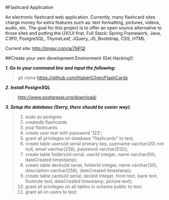 #Flashcard Application

An electronic flashcard web application. Currently, many flashcard sites charge money for extra features such as: text formatting, pictures, videos, audio, etc. The goal for this project is to offer an open source alternative to those sites and putting the UX/UI first. Full Stack: Spring Framework, Java, C3P0, PostgreSQL, ThymeLeaf, JQuery, JS, Bootstrap, CSS, HTML

Current site: http://imgur.com/a/7bPQI

##Create your own development Environment (Get Hacking!):

***1. Go to your command line and input the following:***

>git clone https://github.com/HubertChen/FlashCards

***2. Install PostgreSQL***

>http://www.postgresql.org/download/

***3. Setup the database (Sorry, there should be easier way).***

>1. sudo su postgres
>2. createdb flashcards
>3. psql flashcards
>4. create user test with password '123';
>5. grant all privileges on database "flashcards" to test;
>6. create table users(id serial primary key, username varchar(20) not null, email varchar(256), password varchar(512));
>7. create table folders(id serial, userId integer, name varchar(50), dateCreated timestamp);
>8. create table decks(id serial, folderId integer, name varchar(30), description varchar(256), dateCreated timestamp);
>9. create table cards(id serial, deckId integer, front text, back text, footnote text, dateCreated timestamp, picture text);
>10. grant all privileges on all tables in schema public to test;
>11. grant all on users to test;
